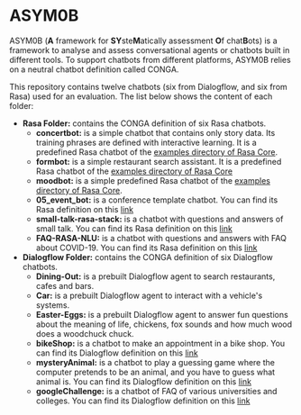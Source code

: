 # ASYM0B
ASYM0B (**A** framework for **SY**ste**M**atically assessment **O**f chat**B**ots) is a framework to analyse and assess conversational agents or chatbots built in different tools. To support chatbots from different platforms, ASYM0B relies on a neutral chatbot definition called CONGA. 

This repository contains twelve chatbots (six from Dialogflow, and six from Rasa) used for an evaluation. The list below shows the content of each folder: 
- **Rasa Folder:** contains the CONGA definition of six Rasa chatbots. 
  - **concertbot:** is a simple chatbot that contains only story data. Its training phrases are defined with interactive learning. It is a predefined Rasa chatbot of the [examples directory of Rasa Core](https://github.com/RasaHQ/rasa/tree/1.10.x/examples). 
  - **formbot:** is a simple restaurant search assistant. It is a predefined Rasa chatbot of the [examples directory of Rasa Core](https://github.com/RasaHQ/rasa/tree/1.10.x/examples)
  - **moodbot:** is a simple predefined Rasa chatbot of the [examples directory of Rasa Core](https://github.com/RasaHQ/rasa/tree/1.10.x/examples).
  - **05_event_bot:** is a conference template chatbot. You can find its Rasa definition on this [link](https://github.com/cedextech/rasa-chatbot-templates)
  - **small-talk-rasa-stack:** is a chatbot with questions and answers of small talk. You can find its Rasa definition on this [link](https://github.com/rahul051296/small-talk-rasa-stack)
  - **FAQ-RASA-NLU:** is a chatbot with questions and answers with FAQ about COVID-19. You can find its Rasa definition on this [link](https://github.com/krishnaik06/FAQ-RASA-NLU)
- **Dialogflow Folder:** contains the CONGA definition of six Dialogflow chatbots.
  - **Dining-Out:** is a prebuilt Dialogflow agent to search restaurants, cafes and bars.
  - **Car:** is a prebuilt Dialogflow agent to interact with a vehicle's systems.
  - **Easter-Eggs:** is a prebuilt Dialogflow agent to answer fun questions about the meaning of life, chickens, fox sounds and how much wood does a woodchuck chuck. 
  - **bikeShop:** is a chatbot to make an appointment in a bike shop. You can find its Dialogflow definition on this [link](https://github.com/dialogflow/fulfillment-bike-shop-nodejs)
  - **mysteryAnimal:** is a chatbot to play a guessing game where the computer pretends to be an animal, and you have to guess what animal is. You can find its Dialogflow definition on this [link](https://github.com/googlecreativelab/mystery-animal)
  - **googleChallenge:** is a chatbot of FAQ of various universities and colleges. You can find its Dialogflow definition on this [link](https://github.com/singhricha2995/google_solution_challenge_2020)
